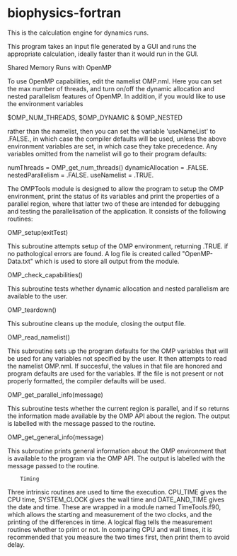 biophysics-fortran
==================

This is the calculation engine for dynamics runs.

This program takes an input file generated by a GUI and runs the appropriate
calculation, ideally faster than it would run in the GUI.

Shared Memory Runs with OpenMP

To use OpenMP capabilities, edit the namelist OMP.nml. Here you can set the max number 
of threads, and turn on/off the dynamic allocation and nested parallelism features of 
OpenMP. In addition, if you would like to use the environment variables

  $OMP_NUM_THREADS, $OMP_DYNAMIC & $OMP_NESTED

rather than the namelist, then you can set the variable 'useNameList' to .FALSE., 
in which case the compiler defaults will be used, unless the above environment 
variables are set, in which case they take precedence. 
Any variables omitted from the namelist will go to their program defaults:

numThreads = OMP_get_num_threads()
dynamicAllocation = .FALSE.
nestedParallelism = .FALSE.
useNamelist = .TRUE.

The OMPTools module is designed to allow the program to setup the OMP environment,
print the status of its variables and print the properties of a parallel region, 
where that latter two of these are intended for debugging and testing the
parallelisation of the application. It consists of the following routines:

  OMP_setup(exitTest)

This subroutine attempts setup of the OMP environment, returning .TRUE. if no
pathological errors are found. A log file is created called "OpenMP-Data.txt"
which is used to store all output from the module.

  OMP_check_capabilities()

This subroutine tests whether dynamic allocation and nested parallelism are
available to the user.

  OMP_teardown()

This subroutine cleans up the module, closing the output file.

  OMP_read_namelist()

This subroutine sets up the program defaults for the OMP variables that will be
used for any variables not specified by the user. It then attempts to read the 
namelist OMP.nml. If succesful, the values in that file are honored and program
defaults are used for the variables. If the file is not present or not properly
formatted, the compiler defaults will be used.

  OMP_get_parallel_info(message)

This subroutine tests whether the current region is parallel, and if so returns
the information made available by the OMP API about the region. The output is 
labelled with the message passed to the routine.

  OMP_get_general_info(message)

This subroutine prints general information about the OMP environment that is
available to the program via the OMP API. The output is labelled with the 
message passed to the routine.

        Timing

Three intrinsic routines are used to time the execution. CPU_TIME gives the CPU
time, SYSTEM_CLOCK gives the wall time and DATE_AND_TIME gives the date and time.
These are wrapped in a module named TimeTools.f90, which allows the starting and
measurement of the two clocks, and the printing of the differences in time. A logical
flag tells the measurement routines whether to print or not. In comparing CPU and wall
times, it is recommended that you measure the two times first, then print them to avoid
delay.

